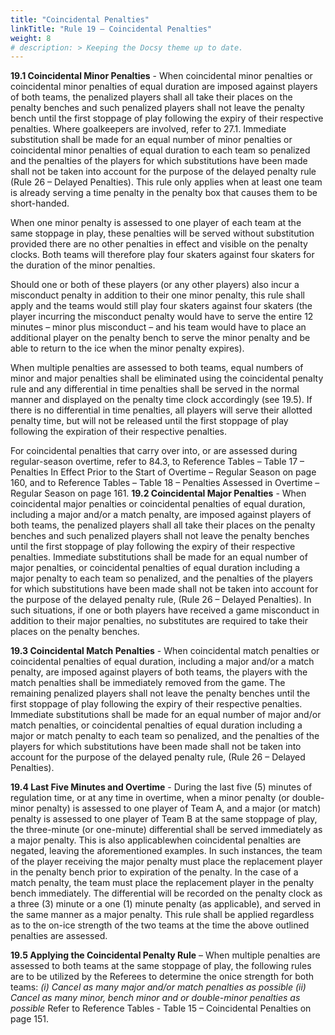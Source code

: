 ```yaml
---
title: "Coincidental Penalties"
linkTitle: "Rule 19 – Coincidental Penalties"
weight: 8
# description: > Keeping the Docsy theme up to date.
---
```


**19.1 Coincidental Minor Penalties** - When coincidental minor penalties or coincidental minor penalties of equal duration are imposed against players of both teams, the penalized players shall all take their places on the penalty benches and such penalized players shall not leave the penalty bench until the first stoppage of play following the expiry of their respective penalties. Where goalkeepers are involved, refer to 27.1. Immediate substitution shall be made for an equal number of minor penalties or coincidental minor penalties of equal duration to each team so penalized and the penalties of the players for which substitutions have been made shall not be taken into account for the purpose of the delayed penalty rule (Rule 26 – Delayed Penalties). This rule only applies when at least one team is already serving a time penalty in the penalty box that causes them to be short-handed.

When one minor penalty is assessed to one player of each team at the same stoppage in play, these penalties will be served without substitution provided there are no other penalties in effect and visible on the penalty clocks. Both teams will therefore play four skaters against four skaters for the duration of the minor penalties.

Should one or both of these players (or any other players) also incur a misconduct penalty in addition to their one minor penalty, this rule shall apply and the teams would still play four skaters against four skaters (the player incurring the misconduct penalty would have to serve the entire 12 minutes – minor plus misconduct – and his team would have to place an additional player on the penalty bench to serve the minor penalty and be able to return to the ice when the minor penalty expires).

When multiple penalties are assessed to both teams, equal numbers of minor and major penalties shall be eliminated using the coincidental penalty rule and any differential in time penalties shall be served in the normal manner and displayed on the penalty time clock accordingly (see 19.5). If there is no differential in time penalties, all players will serve their allotted penalty time, but will not be released until the first stoppage of play following the expiration of their respective penalties.

For coincidental penalties that carry over into, or are assessed during regular-season overtime, refer to 84.3, to Reference Tables – Table 17 – Penalties In Effect Prior to the Start of Overtime – Regular Season on page 160, and to Reference Tables – Table 18 – Penalties Assessed in Overtime – Regular Season on page 161.
**19.2 Coincidental Major Penalties** - When coincidental major penalties or coincidental penalties of equal duration, including a major and/or a match penalty, are imposed against players of both teams, the penalized players shall all take their places on the penalty benches and such penalized players shall not leave the penalty benches until the first stoppage of play following the expiry of their respective penalties. Immediate substitutions shall be made for an equal number of major penalties, or coincidental penalties of equal duration including a major penalty to each team so penalized, and the penalties of the players for which substitutions have been made shall not be taken into account for the purpose of the delayed penalty rule, (Rule 26 – Delayed Penalties). In such situations, if one or both players have received a game misconduct in addition to their major penalties, no substitutes are required to take their places on the penalty benches.

**19.3 Coincidental Match Penalties** - When coincidental match penalties or coincidental penalties of equal duration, including a major and/or a match penalty, are imposed against players of both teams, the players with the match penalties shall be immediately removed from the game. The remaining penalized players shall not leave the penalty benches until the first stoppage of play following the expiry of their respective penalties. Immediate substitutions shall be made for an equal number of major and/or match penalties, or coincidental penalties of equal duration including a major or match penalty to each team so penalized, and the penalties of the players for which substitutions have been made shall not be taken into account for the purpose of the delayed penalty rule, (Rule 26 – Delayed Penalties).

**19.4 Last Five Minutes and Overtime** - During the last five (5) minutes of regulation time, or at any time in overtime, when a minor penalty (or double-minor penalty) is assessed to one player of Team A, and a major (or match) penalty is assessed to one player of Team B at the same stoppage of play, the three-minute (or one-minute) differential shall be served immediately as a major penalty. This is also applicablewhen coincidental penalties are negated, leaving the aforementioned examples. In such instances, the team of the player receiving the major penalty must place the replacement player in the penalty bench prior to expiration of the penalty. In the case of a match penalty, the team must place the replacement player in the penalty bench immediately. The differential will be recorded on the penalty clock as a three (3) minute or a one (1) minute penalty (as applicable), and served in the same manner as a major penalty. This rule shall be applied regardless as to the on-ice strength of the two teams at the time the above outlined penalties are assessed.

**19.5 Applying the Coincidental Penalty Rule** – When multiple penalties are assessed to both teams at the same stoppage of play, the following rules are to be utilized by the Referees to determine the onice strength for both teams:
	*(i) Cancel as many major and/or match penalties as possible*
	*(ii) Cancel as many minor, bench minor and or double-minor penalties as possible*
Refer to Reference Tables - Table 15 – Coincidental Penalties on page 151.